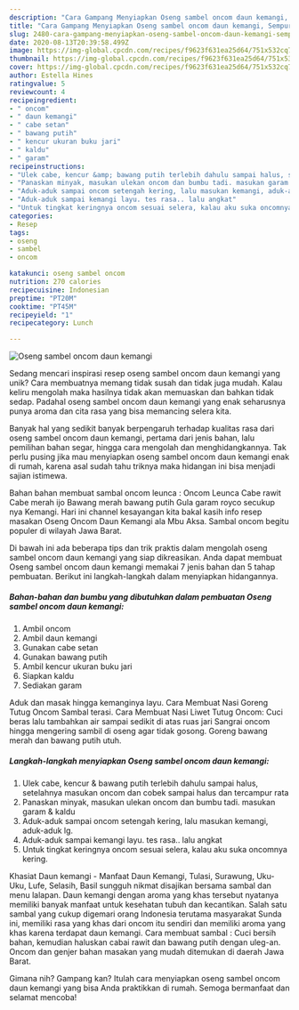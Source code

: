 ```yaml
---
description: "Cara Gampang Menyiapkan Oseng sambel oncom daun kemangi, Sempurna"
title: "Cara Gampang Menyiapkan Oseng sambel oncom daun kemangi, Sempurna"
slug: 2480-cara-gampang-menyiapkan-oseng-sambel-oncom-daun-kemangi-sempurna
date: 2020-08-13T20:39:58.499Z
image: https://img-global.cpcdn.com/recipes/f9623f631ea25d64/751x532cq70/oseng-sambel-oncom-daun-kemangi-foto-resep-utama.jpg
thumbnail: https://img-global.cpcdn.com/recipes/f9623f631ea25d64/751x532cq70/oseng-sambel-oncom-daun-kemangi-foto-resep-utama.jpg
cover: https://img-global.cpcdn.com/recipes/f9623f631ea25d64/751x532cq70/oseng-sambel-oncom-daun-kemangi-foto-resep-utama.jpg
author: Estella Hines
ratingvalue: 5
reviewcount: 4
recipeingredient:
- " oncom"
- " daun kemangi"
- " cabe setan"
- " bawang putih"
- " kencur ukuran buku jari"
- " kaldu"
- " garam"
recipeinstructions:
- "Ulek cabe, kencur &amp; bawang putih terlebih dahulu sampai halus, setelahnya masukan oncom dan cobek sampai halus dan tercampur rata"
- "Panaskan minyak, masukan ulekan oncom dan bumbu tadi. masukan garam &amp; kaldu"
- "Aduk-aduk sampai oncom setengah kering, lalu masukan kemangi, aduk-aduk lg."
- "Aduk-aduk sampai kemangi layu. tes rasa.. lalu angkat"
- "Untuk tingkat keringnya oncom sesuai selera, kalau aku suka oncomnya kering."
categories:
- Resep
tags:
- oseng
- sambel
- oncom

katakunci: oseng sambel oncom 
nutrition: 270 calories
recipecuisine: Indonesian
preptime: "PT20M"
cooktime: "PT45M"
recipeyield: "1"
recipecategory: Lunch

---
```



![Oseng sambel oncom daun kemangi](https://img-global.cpcdn.com/recipes/f9623f631ea25d64/751x532cq70/oseng-sambel-oncom-daun-kemangi-foto-resep-utama.jpg)

Sedang mencari inspirasi resep oseng sambel oncom daun kemangi yang unik? Cara membuatnya memang tidak susah dan tidak juga mudah. Kalau keliru mengolah maka hasilnya tidak akan memuaskan dan bahkan tidak sedap. Padahal oseng sambel oncom daun kemangi yang enak seharusnya punya aroma dan cita rasa yang bisa memancing selera kita.

Banyak hal yang sedikit banyak berpengaruh terhadap kualitas rasa dari oseng sambel oncom daun kemangi, pertama dari jenis bahan, lalu pemilihan bahan segar, hingga cara mengolah dan menghidangkannya. Tak perlu pusing jika mau menyiapkan oseng sambel oncom daun kemangi enak di rumah, karena asal sudah tahu triknya maka hidangan ini bisa menjadi sajian istimewa.

Bahan bahan membuat sambal oncom leunca : Oncom Leunca Cabe rawit Cabe merah ijo Bawang merah bawang putih Gula garam royco secukup nya Kemangi. Hari ini channel kesayangan kita bakal kasih info resep masakan Oseng Oncom Daun Kemangi ala Mbu Aksa. Sambal oncom begitu populer di wilayah Jawa Barat.


Di bawah ini ada beberapa tips dan trik praktis dalam mengolah oseng sambel oncom daun kemangi yang siap dikreasikan. Anda dapat membuat Oseng sambel oncom daun kemangi memakai 7 jenis bahan dan 5 tahap pembuatan. Berikut ini langkah-langkah dalam menyiapkan hidangannya.

<!--inarticleads1-->

##### Bahan-bahan dan bumbu yang dibutuhkan dalam pembuatan Oseng sambel oncom daun kemangi:

1. Ambil  oncom
1. Ambil  daun kemangi
1. Gunakan  cabe setan
1. Gunakan  bawang putih
1. Ambil  kencur ukuran buku jari
1. Siapkan  kaldu
1. Sediakan  garam


Aduk dan masak hingga kemanginya layu. Cara Membuat Nasi Goreng Tutug Oncom Sambal terasi. Cara Membuat Nasi Liwet Tutug Oncom: Cuci beras lalu tambahkan air sampai sedikit di atas ruas jari Sangrai oncom hingga mengering sambil di oseng agar tidak gosong. Goreng bawang merah dan bawang putih utuh. 

<!--inarticleads2-->

##### Langkah-langkah menyiapkan Oseng sambel oncom daun kemangi:

1. Ulek cabe, kencur &amp; bawang putih terlebih dahulu sampai halus, setelahnya masukan oncom dan cobek sampai halus dan tercampur rata
1. Panaskan minyak, masukan ulekan oncom dan bumbu tadi. masukan garam &amp; kaldu
1. Aduk-aduk sampai oncom setengah kering, lalu masukan kemangi, aduk-aduk lg.
1. Aduk-aduk sampai kemangi layu. tes rasa.. lalu angkat
1. Untuk tingkat keringnya oncom sesuai selera, kalau aku suka oncomnya kering.


Khasiat Daun kemangi - Manfaat Daun Kemangi, Tulasi, Surawung, Uku-Uku, Lufe, Selasih, Basil sungguh nikmat disajikan bersama sambal dan menu lalapan. Daun kemangi dengan aroma yang khas tersebut nyatanya memiliki banyak manfaat untuk kesehatan tubuh dan kecantikan. Salah satu sambal yang cukup digemari orang Indonesia terutama masyarakat Sunda ini, memiliki rasa yang khas dari oncom itu sendiri dan memiliki aroma yang khas karena terdapat daun kemangi. Cara membuat sambal : Cuci bersih bahan, kemudian haluskan cabai rawit dan bawang putih dengan uleg-an. Oncom dan genjer bahan masakan yang mudah ditemukan di daerah Jawa Barat. 

Gimana nih? Gampang kan? Itulah cara menyiapkan oseng sambel oncom daun kemangi yang bisa Anda praktikkan di rumah. Semoga bermanfaat dan selamat mencoba!
